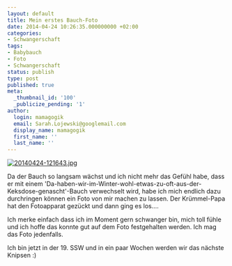 ```yaml
---
layout: default
title: Mein erstes Bauch-Foto
date: 2014-04-24 10:26:35.000000000 +02:00
categories:
- Schwangerschaft
tags:
- Babybauch
- Foto
- Schwangerschaft
status: publish
type: post
published: true
meta:
  _thumbnail_id: '100'
  _publicize_pending: '1'
author:
  login: mamagogik
  email: Sarah.Lojewski@googlemail.com
  display_name: mamagogik
  first_name: ''
  last_name: ''
---
```

<p><a href="https://mamagogik.files.wordpress.com/2014/04/20140424-121643.jpg"><img src="http://0.0.0.0:4000/images/20140424-121643.jpg" alt="20140424-121643.jpg" class="aligncenter size-full" /></a></p>
<p>Da der Bauch so langsam wächst und ich nicht mehr das Gefühl habe, dass er mit einem 'Da-haben-wir-im-Winter-wohl-etwas-zu-oft-aus-der-Keksdose-genascht'-Bauch verwechselt wird, habe ich mich endlich dazu durchringen können ein Foto von mir machen zu lassen. Der Krümmel-Papa hat den Fotoapparat gezückt und dann ging es los....</p>
<p>Ich merke einfach dass ich im Moment gern schwanger bin, mich toll fühle und ich hoffe das konnte gut auf dem Foto festgehalten werden. Ich mag das Foto jedenfalls.</p>
<p>Ich bin jetzt in der 19. SSW und in ein paar Wochen werden wir das nächste Knipsen :)</p>
